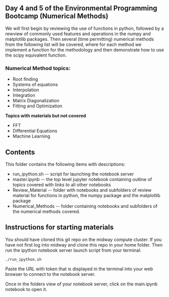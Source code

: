## Day 4 and 5 of the Environmental Programming Bootcamp (Numerical Methods)
We will first begin by reviewing the use of functions in python, followed by 
a rewview of commonly used features and operations in the numpy and matplotlib packages. 
Then several (time permitting) numerical methods from the following list will be covered, 
where for each method we implement a function for the methodology and then demonstrate
how to use the scipy equivalent function.

### Numerical Method topics: 
* Root finding
* Systems of equations
* Interpolation
* Integration
* Matrix Diagonalization
* Fitting and Optimization

**Topics with materials but not covered**
* FFT
* Differential Equations
* Machine Learning

## Contents
This folder contains the following items with descriptions: 
* run_ipython.sh    --  script for launching the notebook server
* master.ipynb      --  the top level jupyter notebook containing outline of topics
                        covered with links to all other notebooks
* Review_Material   --  folder with notebooks and subfolders of review material for 
                        functions in python, the numpy package and the matplotlib 
                        package
* Numerical_Methods --  folder containing notebooks and subfolders of the numerical
                        methods covered. 

## Instructions for starting materials

You should have cloned this git repo on the midway compute cluster. If you have not
first log into midway and clone this repo in your home folder. Then run the ipython
notebook server launch script from your terminal: 
```
./run_ipython.sh
```
Paste the URL with token that is displayed in the terminal into your web browser to 
connect to the notebook server.

Once in the folders view of your notebook server, click on the main.ipynb notebook to open it. 
